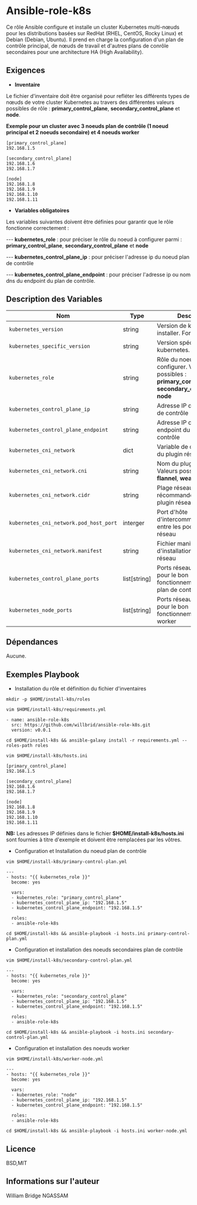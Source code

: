 Ansible-role-k8s
================

Ce rôle Ansible configure et installe un cluster Kubernetes multi-nœuds pour les distributions basées sur RedHat (RHEL, CentOS, Rocky Linux) et Debian (Debian, Ubuntu). Il prend en charge la configuration d'un plan de contrôle principal, de nœuds de travail et d'autres plans de conrôle secondaires pour une architecture HA (High Availability).

Exigences
------------

- **Inventaire**

Le fichier d'inventaire doit être organisé pour refléter les différents types de nœuds de votre cluster Kubernetes au travers des différentes valeurs possibles de rôle : **primary_control_plane**, **secondary_control_plane** et **node**.

**Exemple pour un cluster avec 3 noeuds plan de contrôle (1 noeud principal et 2 noeuds secondaire) et 4 noeuds worker**

```
[primary_control_plane]
192.168.1.5

[secondary_control_plane]
192.168.1.6
192.168.1.7

[node]
192.168.1.8
192.168.1.9
192.168.1.10
192.168.1.11
```

- **Variables obligatoires**

Les variables suivantes doivent être définies pour garantir que le rôle fonctionne correctement : 

--- **kubernetes_role** : pour préciser le rôle du noeud à configurer parmi : **primary_control_plane**, **secondary_control_plane** et **node**

--- **kubernetes_control_plane_ip** : pour préciser l'adresse ip du noeud plan de contrôle

--- **kubernetes_control_plane_endpoint** : pour préciser l'adresse ip ou nom dns du endpoint du plan de contrôle.

Description des Variables
----------------------------

|Nom|Type|Description|Valeur par défaut|
|---|----|-----------|-----------------|
`kubernetes_version`|string|Version de kubernetes à installer. Format : x.y|`"1.29"`
`kubernetes_specific_version`|string|Version spécifique de kubernetes. Format : x.y.z|`"1.29.13"`
`kubernetes_role`|string|Rôle du noeud à configurer. Valeurs possibles : **primary_control_plane**, **secondary_control_plane**, **node**|`"primary_control_plane"`
`kubernetes_control_plane_ip`|string|Adresse IP du noeud plan de contrôle|`""`
`kubernetes_control_plane_endpoint`|string|Adresse IP ou nom dns du endpoint du plan de contrôle|`""`
`kubernetes_cni_network`|dict|Variable de configuration du plugin réseau|Voir détails ci-dessous
`kubernetes_cni_network.cni`|string|Nom du plugin réseau. Valeurs possibles : **calico**, **flannel**, **weave**|`"calico"`
`kubernetes_cni_network.cidr`|string|Plage réseau cidr récommandée par le plugin réseau|`"172.16.0.0/16"`
`kubernetes_cni_network.pod_host_port`|interger|Port d'hôte d'intercommunication entre les pods du plugin réseau|`179`
`kubernetes_cni_network.manifest`|string|Fichier manifest d'installation du plugin réseau|`"https://docs.projectcalico.org/manifests/calico.yaml"`
`kubernetes_control_plane_ports`|list[string]|Ports réseau à autoriser pour le bon fonctionnement du noeud plan de contrôle|`['6443', '2379-2380', '10250', '10257', '10259']`
`kubernetes_node_ports`|list[string]|Ports réseau à autoriser pour le bon fonctionnement du noeud worker|`['10250', '10256', '30000-32767']`

Dépendances
-------------

Aucune.

Exemples Playbook
------------------

- Installation du rôle et définition du fichier d'inventaires

```
mkdir -p $HOME/install-k8s/roles
```

```
vim $HOME/install-k8s/requirements.yml
```

```
- name: ansible-role-k8s
  src: https://github.com/willbrid/ansible-role-k8s.git
  version: v0.0.1
```

```
cd $HOME/install-k8s && ansible-galaxy install -r requirements.yml --roles-path roles
```

```
vim $HOME/install-k8s/hosts.ini
```

```
[primary_control_plane]
192.168.1.5

[secondary_control_plane]
192.168.1.6
192.168.1.7

[node]
192.168.1.8
192.168.1.9
192.168.1.10
192.168.1.11
```

**NB:** Les adresses IP définies dans le fichier **$HOME/install-k8s/hosts.ini** sont fournies à titre d'exemple et doivent être remplacées par les vôtres.

- Configuration et Installation du noeud plan de contrôle

```
vim $HOME/install-k8s/primary-control-plan.yml
```

```
---
- hosts: "{{ kubernetes_role }}"
  become: yes

  vars:
  - kubernetes_role: "primary_control_plane"
  - kubernetes_control_plane_ip: "192.168.1.5"
  - kubernetes_control_plane_endpoint: "192.168.1.5"

  roles:
  - ansible-role-k8s
```

```
cd $HOME/install-k8s && ansible-playbook -i hosts.ini primary-control-plan.yml
```

- Configuration et installation des noeuds secondaires plan de contrôle

```
vim $HOME/install-k8s/secondary-control-plan.yml
```

```
---
- hosts: "{{ kubernetes_role }}"
  become: yes

  vars:
  - kubernetes_role: "secondary_control_plane"
  - kubernetes_control_plane_ip: "192.168.1.5"
  - kubernetes_control_plane_endpoint: "192.168.1.5"

  roles:
  - ansible-role-k8s
```

```
cd $HOME/install-k8s && ansible-playbook -i hosts.ini secondary-control-plan.yml
```

- Configuration et installation des noeuds worker

```
vim $HOME/install-k8s/worker-node.yml
```

```
---
- hosts: "{{ kubernetes_role }}"
  become: yes

  vars:
  - kubernetes_role: "node"
  - kubernetes_control_plane_ip: "192.168.1.5"
  - kubernetes_control_plane_endpoint: "192.168.1.5"

  roles:
  - ansible-role-k8s
```

```
cd $HOME/install-k8s && ansible-playbook -i hosts.ini worker-node.yml
```

Licence
-------

BSD,MIT

Informations sur l'auteur
------------------

William Bridge NGASSAM